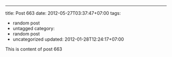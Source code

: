 ---
title: Post 663
date: 2012-05-27T03:37:47+07:00
tags:
  - random post
  - untagged
category:
  - random post
  - uncategorized
updated: 2012-01-28T12:24:17+07:00

This is content of post 663